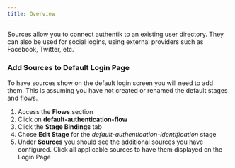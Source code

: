 ```yaml
---
title: Overview
---
```


Sources allow you to connect authentik to an existing user directory. They can also be used for social logins, using external providers such as Facebook, Twitter, etc.

### Add Sources to Default Login Page

To have sources show on the default login screen you will need to add them. This is assuming you have not created or renamed the default stages and flows.

1. Access the **Flows** section
2. Click on **default-authentication-flow**
3. Click the **Stage Bindings** tab
4. Chose **Edit Stage** for the _default-authentication-identification_ stage
5. Under **Sources** you should see the additional sources you have configured. Click all applicable sources to have them displayed on the Login Page
